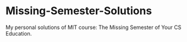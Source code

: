 # Missing-Semester-Solutions
My personal solutions of MIT course: The Missing Semester of Your CS Education. 
